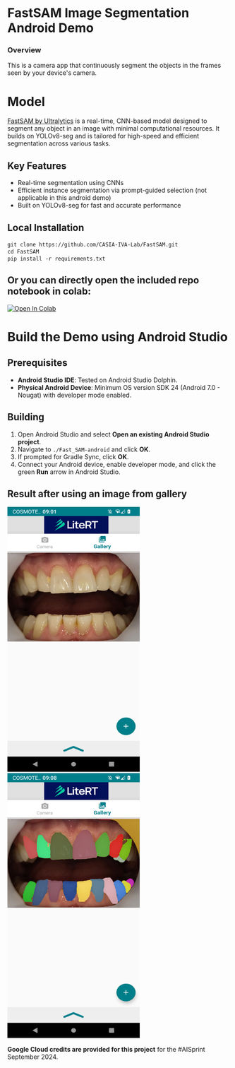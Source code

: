 # FastSAM Image Segmentation Android Demo

### Overview

This is a camera app that continuously segment the objects in the frames seen
by your device's camera.

# Model

[FastSAM by Ultralytics](https://docs.ultralytics.com/models/fast-sam/) is a real-time, CNN-based model designed to segment any object in an image with minimal computational resources. It builds on YOLOv8-seg and is tailored for high-speed and efficient segmentation across various tasks.

## Key Features
- Real-time segmentation using CNNs
- Efficient instance segmentation via prompt-guided selection (not applicable in this android demo)
- Built on YOLOv8-seg for fast and accurate performance

## Local Installation

```
git clone https://github.com/CASIA-IVA-Lab/FastSAM.git
cd FastSAM
pip install -r requirements.txt
```
## Or you can directly open the included repo notebook in colab:

<a target="_blank" href="https://colab.research.google.com/github/farmaker47/Fast_SAM_android/blob/master/FastSAM_tflite.ipynb">
  <img src="https://colab.research.google.com/assets/colab-badge.svg" alt="Open In Colab"/>
</a>


# Build the Demo using Android Studio

## Prerequisites
- **Android Studio IDE**: Tested on Android Studio Dolphin.
- **Physical Android Device**: Minimum OS version SDK 24 (Android 7.0 - Nougat) with developer mode enabled.

## Building
1. Open Android Studio and select **Open an existing Android Studio project**.
2. Navigate to `./Fast_SAM-android` and click **OK**.
3. If prompted for Gradle Sync, click **OK**.
4. Connect your Android device, enable developer mode, and click the green **Run** arrow in Android Studio.

## Result after using an image from gallery

<p float="left">
  <img src="mouth.png" alt="Image 1" width="300" height="600">
  <img src="mouth_with_mask.png" alt="Image 2" width="300" height="600">
</p>

**Google Cloud credits are provided for this project** for the #AISprint September 2024.
